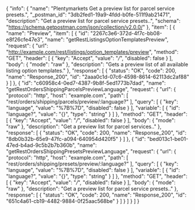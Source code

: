 {
  "info": {
    "name": "Plentymarkets Get a preview list for parcel service presets.",
    "_postman_id": "3db2fed1-19a9-4fdd-b0fe-511f9ab21471",
    "description": "Get a preview list for parcel service presets..",
    "schema": "https://schema.getpostman.com/json/collection/v2.0.0/"
  },
  "item": [
    {
      "name": "Preview",
      "item": [
        {
          "id": "2267c3e6-372d-4f7c-bb08-e8f26cfe47e3",
          "name": "getRestListingsOptionTemplatesPreview",
          "request": {
            "url": "http://example.com/rest/listings/option_templates/preview",
            "method": "GET",
            "header": [
              {
                "key": "Accept",
                "value": "*/*",
                "disabled": false
              }
            ],
            "body": {
              "mode": "raw"
            },
            "description": "Gets a preview list of all available listing option templates."
          },
          "response": [
            {
              "status": "OK",
              "code": 200,
              "name": "Response_200",
              "id": "2aaa0c1d-07c6-4598-8614-62113dc2af88"
            }
          ]
        },
        {
          "id": "c60958c4-0ed7-4387-9b8f-5ed1773b7dad",
          "name": "getRestOrdersShippingParcelsPreviewLanguage",
          "request": {
            "url": {
              "protocol": "http",
              "host": "example.com",
              "path": [
                "rest/orders/shipping/parcels/preview/:language?"
              ],
              "query": [
                {
                  "key": "language",
                  "value": "%7B%7D",
                  "disabled": false
                }
              ],
              "variable": [
                {
                  "id": "language?",
                  "value": "{}",
                  "type": "string"
                }
              ]
            },
            "method": "GET",
            "header": [
              {
                "key": "Accept",
                "value": "*/*",
                "disabled": false
              }
            ],
            "body": {
              "mode": "raw"
            },
            "description": "Get a preview list for parcel services.."
          },
          "response": [
            {
              "status": "OK",
              "code": 200,
              "name": "Response_200",
              "id": "8db0b32b-65e9-47fc-a094-640954d420f5"
            }
          ]
        },
        {
          "id": "bed013c1-be01-47ed-b4ad-9c5b2b7b360b",
          "name": "getRestOrdersShippingPresetsPreviewLanguage",
          "request": {
            "url": {
              "protocol": "http",
              "host": "example.com",
              "path": [
                "rest/orders/shipping/presets/preview/:language?"
              ],
              "query": [
                {
                  "key": "language",
                  "value": "%7B%7D",
                  "disabled": false
                }
              ],
              "variable": [
                {
                  "id": "language?",
                  "value": "{}",
                  "type": "string"
                }
              ]
            },
            "method": "GET",
            "header": [
              {
                "key": "Accept",
                "value": "*/*",
                "disabled": false
              }
            ],
            "body": {
              "mode": "raw"
            },
            "description": "Get a preview list for parcel service presets.."
          },
          "response": [
            {
              "status": "OK",
              "code": 200,
              "name": "Response_200",
              "id": "651c4a61-cb19-4482-9884-0f25aac568be"
            }
          ]
        }
      ]
    }
  ]
}